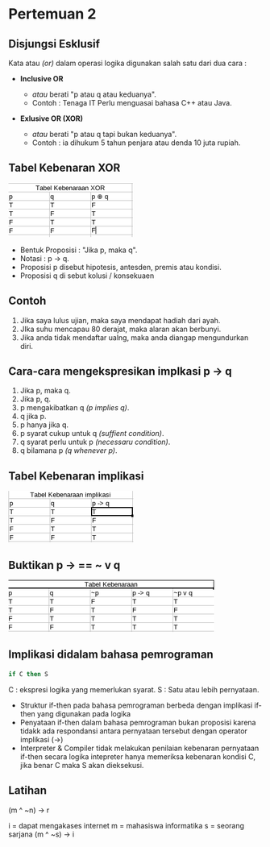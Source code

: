 # Pertemuan 2

## Disjungsi Esklusif

Kata atau *(or)* dalam operasi logika digunakan salah satu dari dua cara :

- **Inclusive OR**

  - *atau* berati "p atau q atau keduanya".
  - Contoh : Tenaga IT Perlu menguasai bahasa C++ atau Java.

- **Exlusive OR (XOR)**

  - *atau* berati "p atau q tapi bukan keduanya".
  - Contoh : ia dihukum 5 tahun penjara atau denda 10 juta rupiah.

## Tabel Kebenaran XOR

![Tabel Kebenaran XOR](img/XOR.png)

- Bentuk Proposisi : "Jika p, maka q".
- Notasi : p -> q.
- Proposisi p disebut hipotesis, antesden, premis atau kondisi.
- Proposisi q di sebut kolusi / konsekuaen

## Contoh

1. Jika saya lulus ujian, maka saya mendapat hadiah dari ayah.
2. JIka suhu mencapau 80 derajat, maka alaran akan berbunyi.
3. Jika anda tidak mendaftar ualng, maka anda diangap mengundurkan diri.

## Cara-cara mengekspresikan implkasi p -> q

1. Jika p, maka q.
2. Jika p, q.
3. p mengakibatkan q *(p implies q)*.
4. q jika p.
5. p hanya jika q.
6. p syarat cukup untuk q *(suffient condition)*.
7. q syarat perlu untuk p *(necessaru condition)*.
8. q bilamana p *(q whenever p)*.

## Tabel Kebenaran implikasi

![Tabel Kebenaran implikasi](img/IMPLIKASI.png)

## Buktikan p -> == ~ v q

![Contoh](img/Contoh.png)

## Implikasi didalam bahasa pemrograman

```pascal
if C then S
```

C : ekspresi logika yang memerlukan syarat.
S : Satu atau lebih pernyataan.

- Struktur if-then pada bahasa pemrograman berbeda dengan implikasi if-then yang digunakan pada logika
- Penyataan if-then dalam bahasa pemrograman bukan proposisi karena tidakk ada respondansi antara pernyataan tersebut dengan operator implikasi (->)
- Interpreter & Compiler tidak melakukan penilaian kebenaran pernyataan if-then secara logika intepreter hanya memeriksa kebenaran kondisi C, jika benar C maka S akan dieksekusi.

## Latihan

(m ^ ~n) -> r

i = dapat mengakases internet
m = mahasiswa informatika
s = seorang sarjana
(m ^ ~s) -> i





